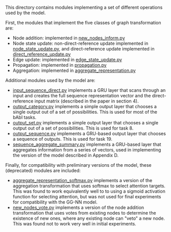 This directory contains modules implementing a set of different operations used by the model.

First, the modules that implement the five classes of graph transformation are:

- Node addition: implemented in [new_nodes_inform.py](new_nodes_inform.py)
- Node state update: non-direct-reference update implemented in [node_state_update.py](node_state_update.py), and direct-reference update implemented in [direct_reference_update.py](direct_reference_update.py)
- Edge update: implemented in [edge_state_update.py](edge_state_update.py)
- Propagation: implemented in [propagation.py](propagation.py)
- Aggregation: implemented in [aggregate_representation.py](aggregate_representation.py)

Additional modules used by the model are:

- [input_sequence_direct.py](input_sequence_direct.py) implements a GRU layer that scans through an input and creates the full sequence representation vector and the direct-reference input matrix (described in the paper in section 4).
- [output_category.py](output_category.py) implements a simple output layer that chooses a single output out of a set of possibilities. This is used for most of the bAbI tasks.
- [output_set.py](output_set.py) implements a simple output layer that chooses a single output out of a set of possibilities. This is used for task 8.
- [output_sequence.py](output_sequence.py) implements a GRU-based output layer that chooses a sequence of outputs. This is used for task 19.
- [sequence_aggregate_summary.py](sequence_aggregate_summary.py) implements a GRU-based layer that aggregates information from a series of vectors, used in implementing the version of the model described in Appendix D.

Finally, for compatibility with preliminary versions of the model, these (deprecated) modules are included:

- [aggregate_representation_softmax.py](aggregate_representation_softmax.py) implements a version of the aggregation transformation that uses softmax to select attention targets. This was found to work equivalently well to to using a sigmoid activation function for selecting attention, but was not used for final experiments for compatibility with the GG-NN model.
- [new_nodes_vote.py](new_nodes_vote.py) implements a version of the node addition transformation that uses votes from existing nodes to determine the existence of new ones, where any existing node can "veto" a new node. This was found not to work very well in initial experiments.
